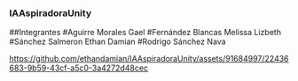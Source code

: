 ### IAAspiradoraUnity
##Integrantes
#Aguirre Morales Gael
#Fernández Blancas Melissa Lizbeth
#Sánchez Salmeron Ethan Damian
#Rodrigo Sánchez Nava

https://github.com/ethandamian/IAAspiradoraUnity/assets/91684997/22436683-9b59-43cf-a5c0-3a4272d48cec

